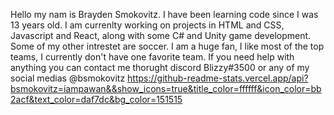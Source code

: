 Hello my nam is Brayden Smokovitz. I have been learning code since I was 13 years old. I am currenlty working on projects in HTML and CSS, Javascript and React, along with some C# and Unity game development. Some of my other intrestet are soccer. I am a huge fan, I like most of the top teams, I currently don't have one favorite team. If you need help with anything you can contact me thorught discord Blizzy#3500 or any of my social medias @bsmokovitz
https://github-readme-stats.vercel.app/api?bsmokovitz=iampawan&&show_icons=true&title_color=ffffff&icon_color=bb2acf&text_color=daf7dc&bg_color=151515
